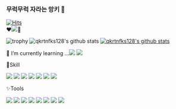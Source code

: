 ### 무럭무럭 자라는 망키 👋

[![Hits](https://hits.seeyoufarm.com/api/count/incr/badge.svg?url=https%3A%2F%2Fgithub.com%2Fqkrtnfks128&count_bg=%23FFBFE0&title_bg=%23FDACAC&icon=macys.svg&icon_color=%23E7E7E7&title=hits&edge_flat=false)](https://hits.seeyoufarm.com)  
❤<a href="https://velog.io/@qkrtnfks128"><img src="https://img.shields.io/badge/Velog-20C997?style=flat-square&logo=Velog&logoColor=white"/></a>💜


![trophy](https://github-profile-trophy.vercel.app/?username=qkrtnfks128)
![qkrtnfks128's github stats](https://github-readme-stats.vercel.app/api?username=qkrtnfks128&show_icons=true)
[![qkrtnfks128's github stats](https://github-readme-stats.vercel.app/api/top-langs/?username=qkrtnfks128&show_icons=true&hide_border=true&title_color=004386&icon_color=004386&layout=compact)](https://github.com/qkrtnfks128)




<!--
**qkrtnfks128/qkrtnfks128** is a ✨ _special_ ✨ repository because its `README.md` (this file) appears on your GitHub profile.

Here are some ideas to get you started:

- 🔭 I’m currently working on ...
- 🌱 I’m currently learning ...
- 👯 I’m looking to collaborate on ...
- 🤔 I’m looking for help with ...
- 💬 Ask me about ...
- 📫 How to reach me: ...
- 😄 Pronouns: ...
- ⚡ Fun fact: ...
-->


🌱 I’m currently learning ...<img src="https://img.shields.io/badge/Flutter-02569B?style=flat-square&logo=Flutter&logoColor=white"/> <img src="https://img.shields.io/badge/Dart-0175C2?style=flat-square&logo=Dart&logoColor=white"/>


💪Skill

<img src="https://img.shields.io/badge/CSS3-1572B6?style=flat-square&logo=CSS3&logoColor=white"/> <img src="https://img.shields.io/badge/HTML5-E34F26?style=flat-square&logo=HTML5&logoColor=white"/> <img src="https://img.shields.io/badge/JavaScript-F7DF1E?style=flat-square&logo=JavaScript&logoColor=black"/> <img src="https://img.shields.io/badge/jQuery-0769AD?style=flat-square&logo=jQuery&logoColor=black"/> <img src="https://img.shields.io/badge/jQueryMobile-0769AD?style=flat-square&logo=jQuery&logoColor=black"/> <img src="https://img.shields.io/badge/Vue.js-4FC08D?style=flat-square&logo=Vue.js&logoColor=black"/> <img src="https://img.shields.io/badge/Scss-CC6699?style=flat-square&logo=Sass&logoColor=white"/> 




✨Tools

<img src="https://img.shields.io/badge/Git-181717?style=flat-square&logo=GitHub&logoColor=white"/> <img src="https://img.shields.io/badge/Netlify-00C7B7?style=flat-square&logo=Netlify&logoColor=black"/> <img src="https://img.shields.io/badge/Visual Studio Code-007ACC?style=flat-square&logo=Visual Studio Code&logoColor=white"/> 
<img src="https://img.shields.io/badge/Android Studio-3DDC84?style=flat-square&logo=Android Studio&logoColor=white"/> <img src="https://img.shields.io/badge/Adobe Illustrator-FF9A00?style=flat-square&logo=Adobe Illustrator&logoColor=white"/> <img src="https://img.shields.io/badge/Adobe Photoshop-31A8FF?style=flat-square&logo=Adobe Photoshop&logoColor=white"/> <img src="https://img.shields.io/badge/Adobe XD-FF61F6?style=flat-square&logo=Adobe XD&logoColor=white"/> <img src="https://img.shields.io/badge/Figma-F24E1E?style=flat-square&logo=Figma&logoColor=white"/>
 

